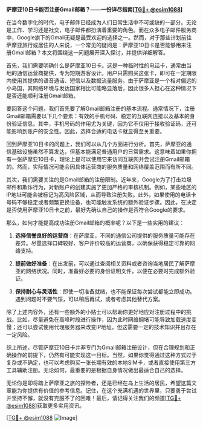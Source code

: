 **萨摩亚10日卡能否注册Gmail邮箱？——一份详尽指南[[TG💪+ @esim1088](https://t.me/s/esim1088)]**

在当今数字化的时代，电子邮件已经成为人们日常生活中不可或缺的一部分。无论是工作、学习还是社交，电子邮件都扮演着重要的角色。而在众多电子邮件服务商中，Google旗下的Gmail无疑是最受欢迎的选择之一。然而，对于那些计划前往萨摩亚旅行或居住的人来说，一个常见的疑问是：萨摩亚10日卡是否能够用来注册Gmail邮箱？本文将围绕这一问题展开深入探讨，并提供详细解答。

首先，我们需要明确什么是萨摩亚10日卡。这是一种临时性的电话卡，通常由当地的通信运营商提供，专为短期游客设计。用户只需购买这张卡，即可在一定期限内使用其提供的语音通话、短信以及数据流量服务。由于萨摩亚是一个相对偏远的小岛国，其网络环境与发达国家相比可能略显落后，因此很多人担心在这种情况下是否还能顺利注册Gmail邮箱。

要回答这个问题，我们首先要了解Gmail邮箱注册的基本流程。通常情况下，注册Gmail邮箱需要以下几个要素：有效的手机号码、稳定的互联网连接以及基本的身份验证信息。其中，手机号码的作用尤为关键，因为它不仅用于接收验证码，还可能影响到账户的安全性。因此，选择合适的电话卡就显得至关重要。

回到萨摩亚10日卡的问题上，我们可以从几个方面进行分析。首先，萨摩亚的通信基础设施虽然不算发达，但基本能满足普通用户的日常需求。这意味着如果你拥有一张萨摩亚10日卡，理论上是可以使用它来访问互联网并尝试注册Gmail邮箱的。然而，实际情况可能会因具体运营商的服务质量和网络覆盖范围而有所不同。

其次，我们需要关注的是Gmail邮箱的注册限制。近年来，Google为了打击垃圾邮件和欺诈行为，对新账户的创建实施了更加严格的审核机制。例如，某些地区的IP地址可能会被标记为高风险区域，从而导致注册失败。此外，如果使用的电话卡号码不够稳定或者频繁更换设备，也可能触发系统的额外验证步骤。因此，在决定是否使用萨摩亚10日卡之前，最好先确认自己的操作是否符合Google的要求。

那么，如何才能提高成功注册Gmail邮箱的概率呢？以下是一些实用的建议：

1. **选择信誉良好的运营商**：在萨摩亚，不同的通信公司提供的服务质量可能存在差异。尽量选择口碑较好、客户评价较高的运营商，以确保获得稳定可靠的网络支持。
   
2. **提前做好准备**：在出发前，可以通过查阅相关资料或者咨询当地居民了解萨摩亚的网络状况。同时，准备好必要的身份证明文件，以便在必要时完成额外验证。

3. **保持耐心与灵活性**：即使一切准备就绪，也不能保证每次尝试都能立即成功。遇到问题时不要气馁，可以稍后再试，或者考虑其他替代方案。

除了上述内容外，还有一些额外的小贴士可以帮助你更好地应对注册过程中的挑战。比如，尽量避免在高峰时段进行操作，因为此时网络拥堵可能导致加载速度变慢；还可以尝试使用代理服务器来改变IP地址，但这需要一定的技术知识并且存在一定风险。

综上所述，尽管萨摩亚10日卡并非专门为Gmail邮箱注册设计，但在合理规划和正确操作的前提下，仍然有可能实现这一目标。当然，如果你觉得通过这种方式过于复杂或不确定，也可以考虑购买一张长期有效的本地SIM卡，或者直接使用第三方工具辅助注册。无论如何，最重要的是根据自身情况做出最适合自己的选择。

无论你是即将踏上萨摩亚之旅的探险者，还是已经在岛上生活的居民，希望这篇文章能为你提供有价值的参考信息。记住，在这个充满机遇的世界里，只要勇于尝试并坚持不懈，就没有克服不了的困难！最后，请记得关注我们的频道[[TG💪+ @esim1088](https://t.me/s/esim1088)]获取更多实用资讯。

[[TG💪+ @esim1088](https://t.me/s/esim1088) ![Image](https://i.postimg.cc/4NQfJmqS/Snipaste-2025-05-13-00-14-12.png)]